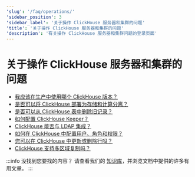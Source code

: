 ```yaml
---
'slug': '/faq/operations/'
'sidebar_position': 3
'sidebar_label': '关于操作 ClickHouse 服务器和集群的问题'
'title': '关于操作 ClickHouse 服务器和集群的问题'
'description': '有关操作 ClickHouse 服务器和集群问题的登录页面'
---
```



# 关于操作 ClickHouse 服务器和集群的问题

- [我应该在生产中使用哪个 ClickHouse 版本？](/faq/operations/production.md)
- [是否可以将 ClickHouse 部署为存储和计算分离？](/faq/operations/separate_storage.md)
- [是否可以从 ClickHouse 表中删除旧记录？](/faq/operations/delete-old-data.md)
- [如何配置 ClickHouse Keeper？](/guides/sre/keeper/index.md)
- [ClickHouse 能否与 LDAP 集成？](/guides/sre/user-management/configuring-ldap.md)
- [如何在 ClickHouse 中配置用户、角色和权限？](/guides/sre/user-management/index.md)
- [您可以在 ClickHouse 中更新或删除行吗？](/guides/developer/mutations.md)
- [ClickHouse 支持多区域复制吗？](/faq/operations/multi-region-replication.md)

:::info 没找到您要找的内容？
请查看我们的 [知识库](/knowledgebase/)，并浏览文档中提供的许多有用文章。
:::

